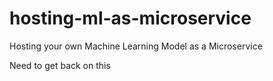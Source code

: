 # hosting-ml-as-microservice
Hosting your own Machine Learning Model as a Microservice

Need to get back on this
